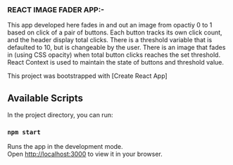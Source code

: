 
### REACT IMAGE FADER APP:-

This app developed here fades in and out an image from opactiy 0 to 1 based on click of a pair of buttons. Each button tracks its own click count, and the header display total clicks. There is a threshold variable that is defaulted to 10, but is changeable by the user. There is an image that fades in (using CSS opacity) when total button clicks reaches the set threshold.
React Context is used to maintain the state of buttons and threshold value.

This project was bootstrapped with [Create React App]

## Available Scripts

In the project directory, you can run:

### `npm start`

Runs the app in the development mode.\
Open [http://localhost:3000](http://localhost:3000) to view it in your browser.



